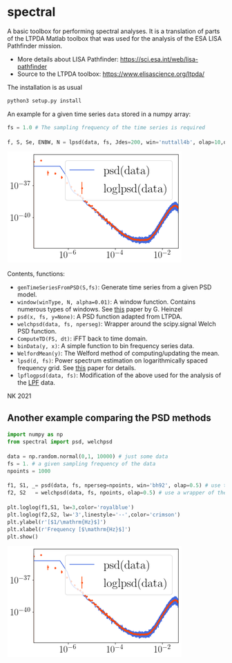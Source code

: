 # spectral

A basic toolbox for performing spectral analyses. It is a translation of parts of the LTPDA Matlab toolbox that was used for the analysis of the ESA LISA Pathfinder mission.

* More details about LISA Pathfinder: https://sci.esa.int/web/lisa-pathfinder
* Source to the LTPDA toolbox: https://www.elisascience.org/ltpda/

The installation is as usual 
```python
python3 setup.py install
```

An example for a given time series `data` stored in a numpy array:

```python
fs = 1.0 # The sampling frequency of the time series is required

f, S, Se, ENBW, N = lpsd(data, fs, Jdes=200, win='nuttall4b', olap=10,order=0,DOPLOT=True,VERBOSE=False)
```
![Alt text](example/example.png?raw=true)

Contents, functions:

- `genTimeSeriesFromPSD(S,fs)`: Generate time series from a given PSD model.
- `window(winType, N, alpha=0.01)`: A window function. Contains numerous types of windows. See [this](https://pure.mpg.de/rest/items/item_152164_1/component/file_152163/content "A comprehensive list of window functions and some new at-top windows") paper by G. Heinzel
- `psd(x, fs, y=None)`: A PSD function adapted from LTPDA.
- `welchpsd(data, fs, nperseg)`: Wrapper around the scipy.signal Welch PSD function.
- `ComputeTD(FS, dt)`: iFFT back to time domain.
- `binData(y, x)`: A simple function to bin frequency series data.
- `WelfordMean(y)`: The Welford method of computing/updating the mean.
- `lpsd(d, fs)`: Power spectrum estimation on logarithmically spaced frequency grid. See [this](https://core.ac.uk/download/pdf/210665861.pdf) paper for details.
- `lpflogpsd(data, fs)`: Modification of the above used for the analysis of the [LPF](https://link.aps.org/doi/10.1103/PhysRevLett.120.061101) data.

NK 2021

## Another example comparing the PSD methods

```python
import numpy as np
from spectral import psd, welchpsd

data = np.random.normal(0,1, 10000) # just some data
fs = 1. # a given sampling frequency of the data 
npoints = 1000

f1, S1, _= psd(data, fs, nperseg=npoints, win='bh92', olap=0.5) # use the custom-made function
f2, S2   = welchpsd(data, fs, npoints, olap=0.5) # use a wrapper of the scipy equivalent

plt.loglog(f1,S1, lw=3,color='royalblue')
plt.loglog(f2,S2, lw='3',linestyle='--',color='crimson')
plt.ylabel(r'[$1/\mathrm{Hz}$]')
plt.xlabel(r'Frequency [$\mathrm{Hz}$]')
plt.show()
```
![Alt text](example/example.png?raw=true)
